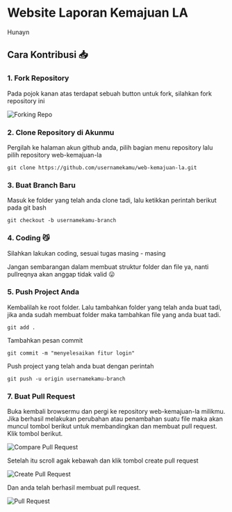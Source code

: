 # Website Laporan Kemajuan LA

Hunayn

## Cara Kontribusi :inbox_tray:

### 1. Fork Repository

Pada pojok kanan atas terdapat sebuah button untuk fork, silahkan fork repository ini

![Forking Repo](img/fork.jpg)

### 2. Clone Repository di Akunmu

Pergilah ke halaman akun github anda, pilih bagian menu repository lalu pilih repository web-kemajuan-la

`git clone https://github.com/usernamekamu/web-kemajuan-la.git`

### 3. Buat Branch Baru

Masuk ke folder yang telah anda clone tadi, lalu ketikkan perintah berikut pada git bash

`git checkout -b usernamekamu-branch`

### 4. Coding :smirk_cat:

Silahkan lakukan coding, sesuai tugas masing - masing

Jangan sembarangan dalam membuat struktur folder dan file ya, nanti pullreqnya akan anggap tidak valid :stuck_out_tongue:

### 5. Push Project Anda

Kembalilah ke root folder. Lalu tambahkan folder yang telah anda buat tadi, jika anda sudah membuat folder maka tambahkan file yang anda buat tadi.

`git add .`

Tambahkan pesan commit

`git commit -m "menyelesaikan fitur login"`

Push project yang telah anda buat dengan perintah

`git push -u origin usernamekamu-branch`

### 7. Buat Pull Request

Buka kembali browsermu dan pergi ke repository web-kemajuan-la milikmu. Jika berhasil melakukan perubahan atau penambahan suatu file maka akan muncul tombol berikut untuk membandingkan dan membuat pull request. Klik tombol berikut.

![Compare Pull Request](img/comparepullreq.jpg)

Setelah itu scroll agak kebawah dan klik tombol create pull request

![Create Pull Request](img/createpullrequest.jpg)

Dan anda telah berhasil membuat pull request.

![Pull Request](img/suksespullreq.jpg)
